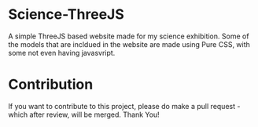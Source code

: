 # Science-ThreeJS
A simple ThreeJS based website made for my science exhibition. Some of the models that are incldued in the website are made using Pure CSS, with some not even having javasvript. 

# Contribution 
If you want to contribute to this project, please do make a pull request - which after review, will be merged. Thank You!
